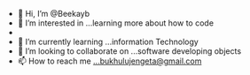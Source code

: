 - 👋 Hi, I’m @Beekayb
- 👀 I’m interested in ...learning more about how to code
- 
- 🌱 I’m currently learning ...information Technology
- 💞️ I’m looking to collaborate on ...software developing objects
- 📫 How to reach me ...bukhulujengeta@gmail.com

<!---
Beekayb/Beekayb is a ✨ special ✨ repository because its `README.md` (this file) appears on your GitHub profile.
You can click the Preview link to take a look at your changes.
--->
